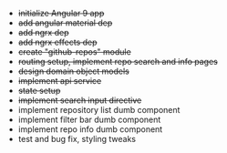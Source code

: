 - ~~initialize Angular 9 app~~
- ~~add angular material dep~~
- ~~add ngrx dep~~
- ~~add ngrx effects dep~~
- ~~create "github-repos" module~~
- ~~routing setup, implement repo search and info pages~~
- ~~design domain object models~~ 
- ~~implement api service~~
- ~~state setup~~
- ~~implement search input directive~~
- implement repository list dumb component
- implement filter bar dumb component
- implement repo info dumb component
- test and bug fix, styling tweaks

